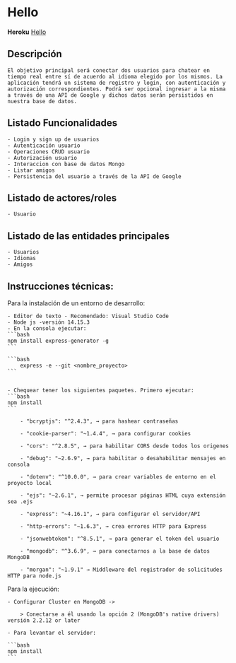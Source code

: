 # Hello

**Heroku**
[Hello](https://apichathello.herokuapp.com/) 

## Descripción
	
    El objetivo principal será conectar dos usuarios para chatear en tiempo real entre sí de acuerdo al idioma elegido por los mismos. La aplicación tendrá un sistema de registro y login, con autenticación y autorización correspondientes. Podrá ser opcional ingresar a la misma a través de una API de Google y dichos datos serán persistidos en nuestra base de datos.
    
## Listado Funcionalidades
    - Login y sign up de usuarios
    - Autenticación usuario
    - Operaciones CRUD usuario  
    - Autorización usuario
    - Interaccion con base de datos Mongo
    - Listar amigos 
    - Persistencia del usuario a través de la API de Google


## Listado de actores/roles
	- Usuario

## Listado de las entidades principales
    - Usuarios
    - Idiomas
    - Amigos
    
## Instrucciones técnicas:
Para la instalación de un entorno de desarrollo:

    - Editor de texto - Recomendado: Visual Studio Code
    - Node js -versión 14.15.3
    - En la consola ejecutar:
    ```bash
    npm install express-generator -g
    ```

    ```bash
        express -e --git <nombre_proyecto>
    ```

    
    - Chequear tener los siguientes paquetes. Primero ejecutar:
    ```bash
    npm install 
    ```

        - "bcryptjs": "^2.4.3", → para hashear contraseñas

        - "cookie-parser": "~1.4.4", → para configurar cookies

        - "cors": "^2.8.5", → para habilitar CORS desde todos los origenes

        - "debug": "~2.6.9", → para habilitar o desahabilitar mensajes en consola

        - "dotenv": "^10.0.0", → para crear variables de entorno en el proyecto local

        - "ejs": "~2.6.1", → permite procesar páginas HTML cuya extensión sea .ejs

        - "express": "~4.16.1", → para configurar el servidor/API

        - "http-errors": "~1.6.3", → crea errores HTTP para Express

        - "jsonwebtoken": "^8.5.1", → para generar el token del usuario

        - "mongodb": "^3.6.9", → para conectarnos a la base de datos MongoDB

        - "morgan": "~1.9.1" → Middleware del registrador de solicitudes HTTP para node.js

Para la ejecución:

    - Configurar Cluster en MongoDB ->

        > Conectarse a él usando la opción 2 (MongoDB's native drivers) versión 2.2.12 or later

    - Para levantar el servidor:

    ```bash
    npm install
    ```
    
	